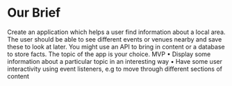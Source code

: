 # Our Brief

Create an application which helps a user find information about a local area.  The user should be able to see different events or venues nearby and save these to look at later.
You might use an API to bring in content or a database to store facts. The topic of the app is your choice.
MVP
•	Display some information about a particular topic in an interesting way
•	Have some user interactivity using event listeners, e.g to move through different sections of content

